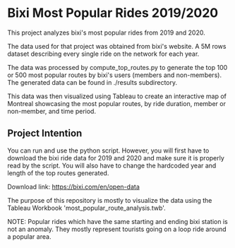 # Bixi Most Popular Rides 2019/2020

This project analyzes bixi's most popular rides from 2019 and 2020. 

The data used for that project was obtained from bixi's website. A 5M rows dataset describing every single ride on the network for each year.

The data was processed by compute_top_routes.py to generate the top 100 or 500 most popular routes by bixi's users (members and non-members). The generated data can be found in ./results subdirectory.

This data was then visualized using Tableau to create an interactive map of Montreal showcasing the most popular routes, by ride duration, member or non-member, and time period.

## Project Intention

You can run and use the python script. However, you will first have to download the bixi ride data for 2019 and 2020 and make sure it is properly read by the script.
You will also have to change the hardcoded year and length of the top routes generated. 

Download link: https://bixi.com/en/open-data

The purpose of this repository is mostly to visualize the data using the Tableau Workbook 'most_popular_route_analysis.twb'.

NOTE:
Popular rides which have the same starting and ending bixi station is not an anomaly. They mostly represent tourists going on a loop ride around a popular area.